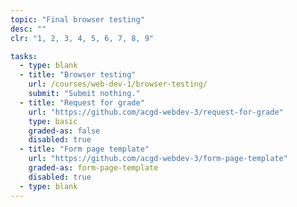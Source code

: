 ```yaml
---
topic: "Final browser testing"
desc: ""
clr: "1, 2, 3, 4, 5, 6, 7, 8, 9"

tasks:
  - type: blank
  - title: "Browser testing"
    url: /courses/web-dev-1/browser-testing/
    submit: "Submit nothing."
  - title: "Request for grade"
    url: "https://github.com/acgd-webdev-3/request-for-grade"
    type: basic
    graded-as: false
    disabled: true
  - title: "Form page template"
    url: "https://github.com/acgd-webdev-3/form-page-template"
    graded-as: form-page-template
    disabled: true
  - type: blank
---
```

